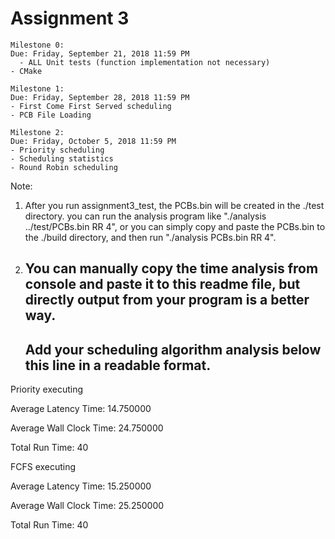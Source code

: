 # Assignment 3

  	Milestone 0:  
    Due: Friday, September 21, 2018 11:59 PM
	  - ALL Unit tests (function implementation not necessary)
    - CMake

    Milestone 1:  
    Due: Friday, September 28, 2018 11:59 PM
    - First Come First Served scheduling
    - PCB File Loading

    Milestone 2:  
    Due: Friday, October 5, 2018 11:59 PM
    - Priority scheduling
    - Scheduling statistics
    - Round Robin scheduling

Note: 
1. After you run assignment3_test, the PCBs.bin will be created in the ./test directory.
   you can run the analysis program like "./analysis ../test/PCBs.bin RR 4", or you can simply copy and paste the PCBs.bin to the ./build directory, and then run "./analysis PCBs.bin RR 4".
     
2. You can manually copy the time analysis from console and paste it to this readme file, but directly output from your program is a better way.     
    ---------------------------------------------------------------------------
    Add your scheduling algorithm analysis below this line in a readable format. 
    ---------------------------------------------------------------------------

Priority executing

Average Latency Time: 14.750000

Average Wall Clock Time: 24.750000

Total Run Time: 40

FCFS executing

Average Latency Time: 15.250000

Average Wall Clock Time: 25.250000

Total Run Time: 40


